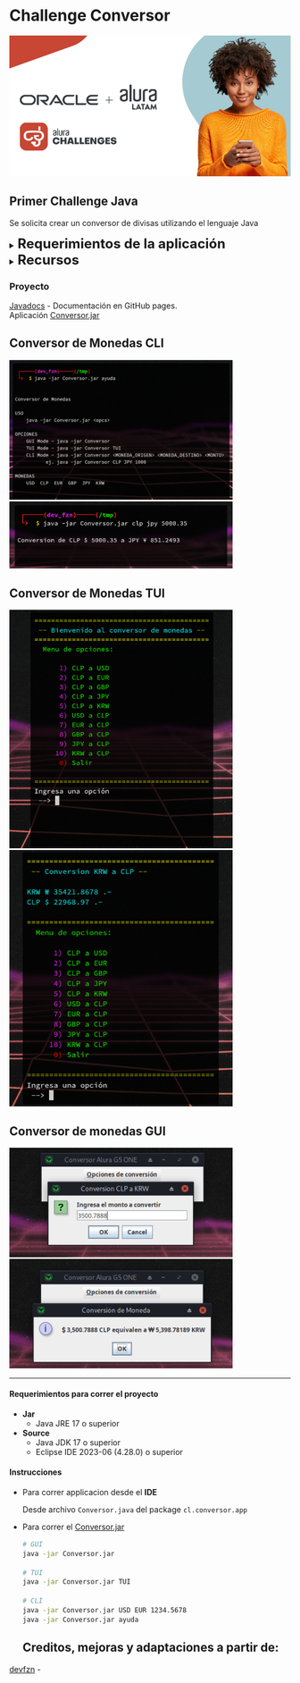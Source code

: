 # Challenge Conversor

![img](./media/alura_challenge.png)

## Primer Challenge Java

Se solicita crear un conversor de divisas utilizando el lenguaje Java

<details>
<summary><b><font size="+2">Requerimientos de la aplicación</font></b></summary>

- [x] El convertidor de moneda debe:
  - [x] Convertir de la moneda de tu país a **Dolar**
  - [x] Convertir de la moneda de tu país a **Euros**
  - [x] Convertir de la moneda de tu país a **Peso chileno**
  - [x] Convertir de la moneda de tu país a **Yen Japonés**
  - [x] Convertir de la moneda de tu país a **peso argentino**
  - [x] Convertir de la moneda de tu país a **libras**
  - [x] Convertir de la moneda de tu país a **won**
  - [x] Convertir de **Dolar** a la moneda de tu país
  - [x] Convertir de **Euros** a la moneda de tu país
  - [x] Convertir de **peso chileno** a la moneda de tu país
  - [x] Convertir de **Yen Japonés** a la moneda de tu país
  - [x] Convertir de **peso argentino** a la moneda de tu país
- [ ] **Extra:** Añadir otros tipos de conversiones, ejm. temperatura
- [x] **Menu principal**. Cuadro de dialogo debe permitir al usuario escoger entre
las opciones de conversión, según los requisitos solo es necesario hacer un
conversor de moneda, en caso que desees implementar otras funciones añadir una
opción de menú con otras funciones.
  - [x] Utilice la clase **JOptionPane** de la biblioteca Javax
  - [x] Utilice el método **showInputDialog** como un objeto para presentar más de
  una opción
- [x] **Opciones de monedas**. Cuadro de dialogo debe permitir al usuario escoger
entre las diferentes monedas a la que desea convertir su dinero.
  - [x] Utilice la clase **JOptionPane** de la biblioteca Javax
  - [x] Utilice el método **showInputDialog** como un objeto para presentar
  más de una opción para la conversión
- [x] El **cuadro de dialogo para entrada de usuario** debe permitir al usuario
ingresar el valor o la cantidad de dinero que desea convertir a la moneda escogida
anteriormente, por ejemplo: el usuario ingresará la cantidad de Pesos Colombianos
que quiere convertir a Dólares.  
Este input debe estar validado y no debe aceptar otro tipo de caracteres que no
sean del tipo numéricos.  
Utilice el método **showInputDialog** para que el usuario inserte un valor.
- [x] Si el usuario introduce letras o caracteres especiales y presiona ok **debe
ser mostrado un mensaje apuntando que el valor no es válido**.  
Utilice el método **showMessageDialog** para validar la entrada para que no se
acepten caracteres no numéricos.
- [x] Mostrar al usuario el valor de la conversión realizada.
  - [x] Utilice el método **showMessageDialog** para mostrar el valor de la conversión.
- [x] Utilice el método **showConfirmDialog** para preguntar al usuario si desea
continuar usando el programa presentando las siguientes opciones:
  - [x] **Yes**: Debe llevar nuevamente a nuestro usuario a menu principal para
  escoger una opción de conversión
  - [x] **No**: Debe mostrar un mensaje de "Programa Finalizado"
  - [x] **Cancel**: Debe mostrar un mensaje de "Programa Finalizado"
- [x] Si el usuario selecciona la opción **No** o **Cancel** utilice
**showMessageDialog** para que pueda cerrar el programa. con el mensaje
***"Programa Terminado"***
- [x] **Extra** Personal: Crear 3 versiones de la aplicación, **cli, tui y gui**

</details>

<details>
<summary><b><font size="+2">Recursos</font></b></summary>


- Alura Blog - java.[swing](https://www.aluracursos.com/blog/biblioteca-swing)
- Alura Blog - Eclipse
[WindowBuilder](https://www.aluracursos.com/blog/interfaces-graficas-con-eclipse-windowbuilder)
- Alura YouTube - [enums](https://www.youtube.com/watch?v=EoPvlE85XAQ)
- [JOptionPane](https://docs.oracle.com/en/java/javase/17/docs/api/java.desktop/javax/swing/JOptionPane.html)
Doc

</details>

### Proyecto

[Javadocs](https://devfzn.github.io/Desafio_Conversor/overview-tree.html) -
Documentación en GitHub pages.  
Aplicación [Conversor.jar](./target/Conversor.jar)

## Conversor de Monedas CLI

[<img src="./media/conv_cli_ayuda.png" width="400"/>](./media/conv_cli_ayuda.png)
[<img src="./media/conv_cli_ejm.png" width="400"/>](./media/conv_cli_ejm.png)

## Conversor de Monedas TUI

[<img src="./media/conv_tui_menu.png" width="400"/>](./media/conv_tui_menu.png)
[<img src="./media/conv_tui_ejm.png" width="400"/>](./media/conv_tui_ejm.png)

## Conversor de monedas GUI

[<img src="./media/conv_gui_monto.png" width="400"/>](./media/conv_gui_monto.png)
[<img src="./media/conv_gui_result.png" width="400"/>](./media/conv_gui_result.png)

----

#### Requerimientos para correr el proyecto

- **Jar**
  - Java JRE 17 o superior
- **Source**
  - Java JDK 17 o superior
  - Eclipse IDE 2023-06 (4.28.0) o superior

#### Instrucciones

- Para correr applicacion desde el **IDE**

  Desde archivo `Conversor.java` del package `cl.conversor.app`

- Para correr el [Conversor.jar](./target/Conversor.jar)

  ```sh
  # GUI
  java -jar Conversor.jar

  # TUI
  java -jar Conversor.jar TUI

  # CLI
  java -jar Conversor.jar USD EUR 1234.5678
  java -jar Conversor.jar ayuda
  ```

  ## Creditos, mejoras y adaptaciones a partir de:

[devfzn]([https://devfzn.github.io/Desafio_Conversor/overview-tree.html](https://gitea.kickto.net/devfzn/desafio_conversor/src/branch/master)https://gitea.kickto.net/devfzn/desafio_conversor/src/branch/master) -
